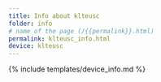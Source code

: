 ```yaml
---
title: Info about klteusc
folder: info
# name of the page (/{{permalink}}.html)
permalink: klteusc_info.html
device: klteusc
---
```

{% include templates/device_info.md %}
